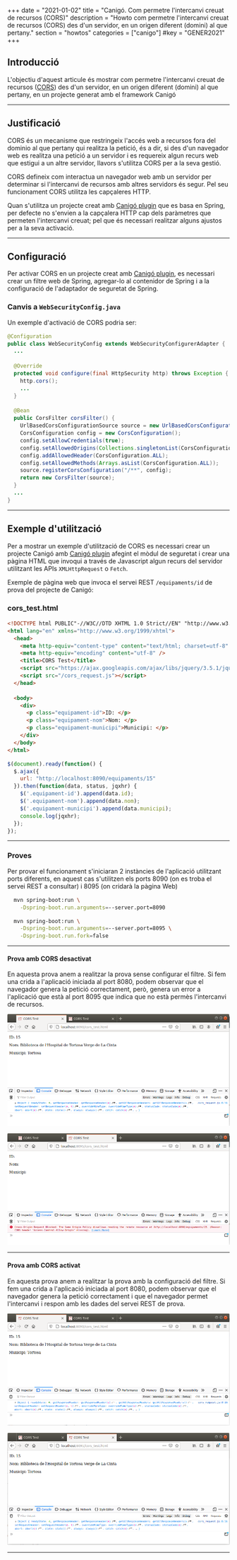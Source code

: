 +++
date        = "2021-01-02"
title       = "Canigó. Com permetre l'intercanvi creuat de recursos (CORS)"
description = "Howto com permetre l'intercanvi creuat de recursos (CORS) des d'un servidor, en un origen diferent (domini) al que pertany."
section     = "howtos"
categories  = ["canigo"]
#key        = "GENER2021"
+++


## Introducció

L'objectiu d'aquest articule és mostrar com permetre l'intercanvi creuat de recursos ([CORS](https://www.w3.org/wiki/CORS_Enabled)) des d'un servidor, en un origen diferent (domini) al que pertany, en un projecte generat amb el framework Canigó

---
## Justificació

CORS és un mecanisme que restringeix l'accés web a recursos fora del dominio al que pertany qui realitza la petició, és a dir, si des d'un navegador web es realitza una petició a un servidor i es requereix algun recurs web que estigui a un altre servidor, llavors s'utilitza CORS per a la seva gestió. 

CORS defineix com interactua un navegador web amb un servidor per determinar si l'intercanvi de recursos amb altres servidors és segur. Pel seu funcionament CORS utilitza les capçaleres HTTP.

Quan s'utilitza un projecte creat amb [Canigó plugin](https://canigo.ctti.gencat.cat/canigo/entorn-desenvolupament/) que es basa en Spring, per defecte no s'envien a la capçalera HTTP cap dels paràmetres que permeten l'intercanvi creuat; pel que és necessari realitzar alguns ajustos per a la seva activació.


---
## Configuració

Per activar CORS en un projecte creat amb [Canigó plugin](https://canigo.ctti.gencat.cat/canigo/entorn-desenvolupament/), es necessari crear un filtre web de Spring, agregar-lo al contenidor de Spring i a la configuració de l'adaptador de seguretat de Spring.

### Canvis a `WebSecurityConfig.java`

Un exemple d'activació de CORS podria ser:

```java
@Configuration
public class WebSecurityConfig extends WebSecurityConfigurerAdapter {
  ...

  @Override
  protected void configure(final HttpSecurity http) throws Exception {
    http.cors();
    ...
  }

  @Bean
  public CorsFilter corsFilter() {
    UrlBasedCorsConfigurationSource source = new UrlBasedCorsConfigurationSource();
    CorsConfiguration config = new CorsConfiguration();
    config.setAllowCredentials(true);
    config.setAllowedOrigins(Collections.singletonList(CorsConfiguration.ALL));
    config.addAllowedHeader(CorsConfiguration.ALL);
    config.setAllowedMethods(Arrays.asList(CorsConfiguration.ALL));
    source.registerCorsConfiguration("/**", config);
    return new CorsFilter(source);
  }
  ...
}
```

---
## Exemple d'utilització 

Per a mostrar un exemple d'utilització de CORS es necessari crear un projecte Canigó amb [Canigó plugin](https://canigo.ctti.gencat.cat/canigo/entorn-desenvolupament/) afegint el mòdul de seguretat i crear una pàgina HTML que invoqui a través de Javascript algun recurs del servidor utilitzant les APIs `XMLHttpRequest` o  `Fetch`.

Exemple de pàgina web que invoca el servei REST `/equipaments/id` de prova del projecte de Canigó: 

### cors_test.html

```html
<!DOCTYPE html PUBLIC"-//W3C//DTD XHTML 1.0 Strict//EN" "http://www.w3.org/TR/xhtml1/DTD/xhtml1-strict.dtd">
<html lang="en" xmlns="http://www.w3.org/1999/xhtml">
  <head>
    <meta http-equiv="content-type" content="text/html; charset=utf-8" />
    <meta http-equiv="encoding" content="utf-8" />
    <title>CORS Test</title>
    <script src="https://ajax.googleapis.com/ajax/libs/jquery/3.5.1/jquery.min.js"></script>
    <script src="/cors_request.js"></script>
  </head>

  <body>
    <div>
      <p class="equipament-id">ID: </p>
      <p class="equipament-nom">Nom: </p>
      <p class="equipament-municipi">Municipi: </p>
    </div>
  </body>
</html>
```

```javascript
$(document).ready(function() {
  $.ajax({
    url: "http://localhost:8090/equipaments/15"
  }).then(function(data, status, jqxhr) {
    $('.equipament-id').append(data.id);
    $('.equipament-nom').append(data.nom);
    $('.equipament-municipi').append(data.municipi);
    console.log(jqxhr);
  });
});
```
---
### Proves 

Per provar el funcionament s'iniciaran 2 instàncies de l'aplicació utilitzant ports diferents, en aquest cas s'utilitzen els ports 8090 (on es troba el servei REST a consultar) i 8095 (on cridarà la pàgina Web)

```sh
  mvn spring-boot:run \
    -Dspring-boot.run.arguments=--server.port=8090
```

```sh
  mvn spring-boot:run \
    -Dspring-boot.run.arguments=--server.port=8095 \
    -Dspring-boot.run.fork=false
```

---
#### Prova amb CORS desactivat

En aquesta prova anem a realitzar la prova sense configurar el filtre. Si fem una crida a l'aplicació iniciada al port 8080, podem observar que el navegador genera la petició correctament, però, genera un error a l'aplicació que està al port 8095 que indica que no està permès l'intercanvi de recursos.

![Spring CORS Ejemplo 1](/images/howtos/2021-01-02_spring_cors_example1.png)

![Spring CORS Ejemplo 2](/images/howtos/2021-01-02_spring_cors_example2.png)

---
#### Prova amb CORS activat

En aquesta prova anem a realitzar la prova amb la configuració del filtre. Si fem una crida a l'aplicació iniciada al port 8080, podem observar que el navegador genera la petició correctament i que el navegador permet l'intercanvi i respon amb les dades del servei REST de prova.

![Spring CORS Ejemplo 3](/images/howtos/2021-01-02_spring_cors_example3.png)

![Spring CORS Ejemplo 4](/images/howtos/2021-01-02_spring_cors_example4.png)

---
